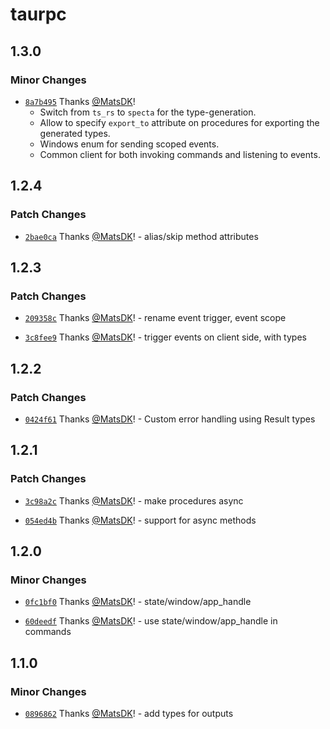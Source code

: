 # taurpc

## 1.3.0

### Minor Changes

- [`8a7b495`](https://github.com/MatsDK/TauRPC/commit/8a7b495f6c96b8ef4f8fc706e4b51c1f2793ebc5) Thanks [@MatsDK](https://github.com/MatsDK)! 
  - Switch from `ts_rs` to `specta` for the type-generation.
  - Allow to specify `export_to` attribute on procedures for exporting the generated types.
  - Windows enum for sending scoped events.
  - Common client for both invoking commands and listening to events.

## 1.2.4

### Patch Changes

- [`2bae0ca`](https://github.com/MatsDK/TauRPC/commit/2bae0ca9c1eee7f36d2ab2bcbd6773792babd475) Thanks [@MatsDK](https://github.com/MatsDK)! - alias/skip method attributes

## 1.2.3

### Patch Changes

- [`209358c`](https://github.com/MatsDK/TauRPC/commit/209358c2084e6a77a3e34e5a20b9a8614361720c) Thanks [@MatsDK](https://github.com/MatsDK)! - rename event trigger, event scope

- [`3c8fee9`](https://github.com/MatsDK/TauRPC/commit/3c8fee9af6571f420ec121c33adfc91382592681) Thanks [@MatsDK](https://github.com/MatsDK)! - trigger events on client side, with types

## 1.2.2

### Patch Changes

- [`0424f61`](https://github.com/MatsDK/TauRPC/commit/0424f611f812d8ccfc9055cbddbceee7a5fef023) Thanks [@MatsDK](https://github.com/MatsDK)! - Custom error handling using Result types

## 1.2.1

### Patch Changes

- [`3c98a2c`](https://github.com/MatsDK/TauRPC/commit/3c98a2cb0bf07fb3100a927d0aa2f84d76f8aea2) Thanks [@MatsDK](https://github.com/MatsDK)! - make procedures async

- [`054ed4b`](https://github.com/MatsDK/TauRPC/commit/054ed4b22afb25bc3d5b178f82485af4ec313c32) Thanks [@MatsDK](https://github.com/MatsDK)! - support for async methods

## 1.2.0

### Minor Changes

- [`0fc1bf0`](https://github.com/MatsDK/TauRPC/commit/0fc1bf07d1feb0e6520dafc0af23199bcb1dccc6) Thanks [@MatsDK](https://github.com/MatsDK)! - state/window/app_handle

- [`60deedf`](https://github.com/MatsDK/TauRPC/commit/60deedfa91a7d04f654e1d52677d5e543b365788) Thanks [@MatsDK](https://github.com/MatsDK)! - use state/window/app_handle in commands

## 1.1.0

### Minor Changes

- [`0896862`](https://github.com/MatsDK/TauRPC/commit/089686280c2192a104467a0976b107b520fb8a8b) Thanks [@MatsDK](https://github.com/MatsDK)! - add types for outputs
